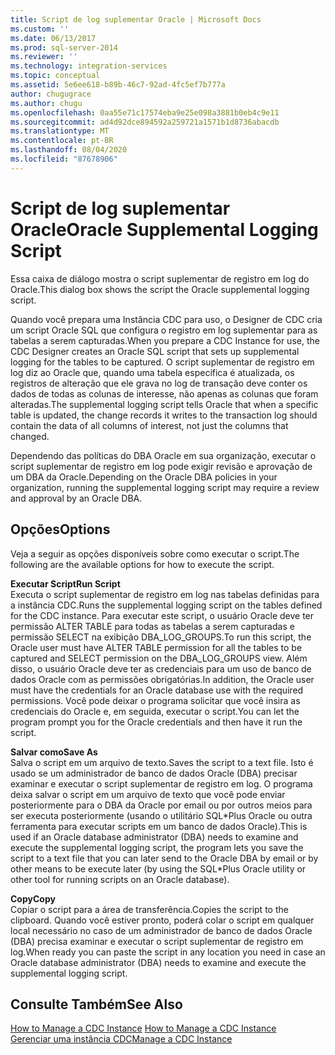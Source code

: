 ```yaml
---
title: Script de log suplementar Oracle | Microsoft Docs
ms.custom: ''
ms.date: 06/13/2017
ms.prod: sql-server-2014
ms.reviewer: ''
ms.technology: integration-services
ms.topic: conceptual
ms.assetid: 5e6ee618-b89b-46c7-92ad-4fc5ef7b777a
author: chugugrace
ms.author: chugu
ms.openlocfilehash: 0aa55e71c17574eba9e25e098a3881b0eb4c9e11
ms.sourcegitcommit: ad4d92dce894592a259721a1571b1d8736abacdb
ms.translationtype: MT
ms.contentlocale: pt-BR
ms.lasthandoff: 08/04/2020
ms.locfileid: "87678906"
---
```

# <a name="oracle-supplemental-logging-script"></a><span data-ttu-id="29d42-102">Script de log suplementar Oracle</span><span class="sxs-lookup"><span data-stu-id="29d42-102">Oracle Supplemental Logging Script</span></span>
  <span data-ttu-id="29d42-103">Essa caixa de diálogo mostra o script suplementar de registro em log do Oracle.</span><span class="sxs-lookup"><span data-stu-id="29d42-103">This dialog box shows the script the Oracle supplemental logging script.</span></span>  
  
 <span data-ttu-id="29d42-104">Quando você prepara uma Instância CDC para uso, o Designer de CDC cria um script Oracle SQL que configura o registro em log suplementar para as tabelas a serem capturadas.</span><span class="sxs-lookup"><span data-stu-id="29d42-104">When you prepare a CDC Instance for use, the CDC Designer creates an Oracle SQL script that sets up supplemental logging for the tables to be captured.</span></span> <span data-ttu-id="29d42-105">O script suplementar de registro em log diz ao Oracle que, quando uma tabela específica é atualizada, os registros de alteração que ele grava no log de transação deve conter os dados de todas as colunas de interesse, não apenas as colunas que foram alteradas.</span><span class="sxs-lookup"><span data-stu-id="29d42-105">The supplemental logging script tells Oracle that when a specific table is updated, the change records it writes to the transaction log should contain the data of all columns of interest, not just the columns that changed.</span></span>  
  
 <span data-ttu-id="29d42-106">Dependendo das políticas do DBA Oracle em sua organização, executar o script suplementar de registro em log pode exigir revisão e aprovação de um DBA da Oracle.</span><span class="sxs-lookup"><span data-stu-id="29d42-106">Depending on the Oracle DBA policies in your organization, running the supplemental logging script may require a review and approval by an Oracle DBA.</span></span>  
  
## <a name="options"></a><span data-ttu-id="29d42-107">Opções</span><span class="sxs-lookup"><span data-stu-id="29d42-107">Options</span></span>  
 <span data-ttu-id="29d42-108">Veja a seguir as opções disponíveis sobre como executar o script.</span><span class="sxs-lookup"><span data-stu-id="29d42-108">The following are the available options for how to execute the script.</span></span>  
  
 <span data-ttu-id="29d42-109">**Executar Script**</span><span class="sxs-lookup"><span data-stu-id="29d42-109">**Run Script**</span></span>  
 <span data-ttu-id="29d42-110">Executa o script suplementar de registro em log nas tabelas definidas para a instância CDC.</span><span class="sxs-lookup"><span data-stu-id="29d42-110">Runs the supplemental logging script on the tables defined for the CDC instance.</span></span> <span data-ttu-id="29d42-111">Para executar este script, o usuário Oracle deve ter permissão ALTER TABLE para todas as tabelas a serem capturadas e permissão SELECT na exibição DBA_LOG_GROUPS.</span><span class="sxs-lookup"><span data-stu-id="29d42-111">To run this script, the Oracle user must have ALTER TABLE permission for all the tables to be captured and SELECT permission on the DBA_LOG_GROUPS view.</span></span> <span data-ttu-id="29d42-112">Além disso, o usuário Oracle deve ter as credenciais para um uso de banco de dados Oracle com as permissões obrigatórias.</span><span class="sxs-lookup"><span data-stu-id="29d42-112">In addition, the Oracle user must have the credentials for an Oracle database use with the required permissions.</span></span> <span data-ttu-id="29d42-113">Você pode deixar o programa solicitar que você insira as credenciais do Oracle e, em seguida, executar o script.</span><span class="sxs-lookup"><span data-stu-id="29d42-113">You can let the program prompt you for the Oracle credentials and then have it run the script.</span></span>  
  
 <span data-ttu-id="29d42-114">**Salvar como**</span><span class="sxs-lookup"><span data-stu-id="29d42-114">**Save As**</span></span>  
 <span data-ttu-id="29d42-115">Salva o script em um arquivo de texto.</span><span class="sxs-lookup"><span data-stu-id="29d42-115">Saves the script to a text file.</span></span> <span data-ttu-id="29d42-116">Isto é usado se um administrador de banco de dados Oracle (DBA) precisar examinar e executar o script suplementar de registro em log. O programa deixa salvar o script em um arquivo de texto que você pode enviar posteriormente para o DBA da Oracle por email ou por outros meios para ser executa posteriormente (usando o utilitário SQL\*Plus Oracle ou outra ferramenta para executar scripts em um banco de dados Oracle).</span><span class="sxs-lookup"><span data-stu-id="29d42-116">This is used if an Oracle database administrator (DBA) needs to examine and execute the supplemental logging script, the program lets you save the script to a text file that you can later send to the Oracle DBA by email or by other means to be execute later (by using the SQL\*Plus Oracle utility or other tool for running scripts on an Oracle database).</span></span>  
  
 <span data-ttu-id="29d42-117">**Copy**</span><span class="sxs-lookup"><span data-stu-id="29d42-117">**Copy**</span></span>  
 <span data-ttu-id="29d42-118">Copiar o script para a área de transferência.</span><span class="sxs-lookup"><span data-stu-id="29d42-118">Copies the script to the clipboard.</span></span> <span data-ttu-id="29d42-119">Quando você estiver pronto, poderá colar o script em qualquer local necessário no caso de um administrador de banco de dados Oracle (DBA) precisa examinar e executar o script suplementar de registro em log.</span><span class="sxs-lookup"><span data-stu-id="29d42-119">When ready you can paste the script in any location you need in case an Oracle database administrator (DBA) needs to examine and execute the supplemental logging script.</span></span>  
  
## <a name="see-also"></a><span data-ttu-id="29d42-120">Consulte Também</span><span class="sxs-lookup"><span data-stu-id="29d42-120">See Also</span></span>  
 <span data-ttu-id="29d42-121">[How to Manage a CDC Instance](manage-a-cdc-instance.md) </span><span class="sxs-lookup"><span data-stu-id="29d42-121">[How to Manage a CDC Instance](manage-a-cdc-instance.md) </span></span>  
 [<span data-ttu-id="29d42-122">Gerenciar uma instância CDC</span><span class="sxs-lookup"><span data-stu-id="29d42-122">Manage a CDC Instance</span></span>](manage-a-cdc-instance.md)  
  
  
